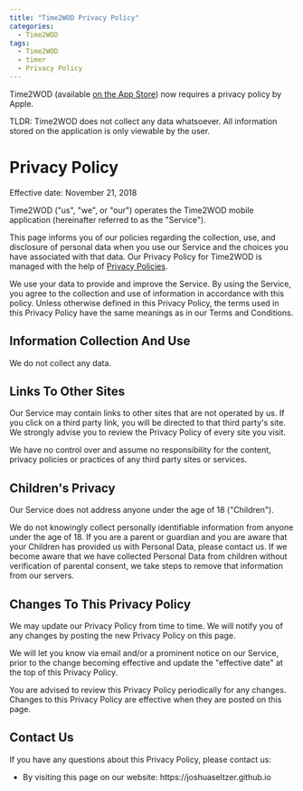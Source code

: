 ```yaml
---
title: "Time2WOD Privacy Policy"
categories:
  - Time2WOD
tags:
  - Time2WOD
  - timer
  - Privacy Policy
---
```


Time2WOD (available [on the App Store](https://joshuaseltzer.github.io/time2wod/)) now requires a privacy policy by Apple.

TLDR: Time2WOD does not collect any data whatsoever.  All information stored on the application is only viewable by the user.

<h1>Privacy Policy</h1>

<p>Effective date: November 21, 2018</p>

<p>Time2WOD ("us", "we", or "our") operates the Time2WOD mobile application (hereinafter referred to as the "Service").</p>

<p>This page informs you of our policies regarding the collection, use, and disclosure of personal data when you use our Service and the choices you have associated with that data. Our Privacy Policy for Time2WOD is managed with the help of <a href="https://privacypolicies.com/free-privacy-policy-generator/">Privacy Policies</a>.</p>

<p>We use your data to provide and improve the Service. By using the Service, you agree to the collection and use of information in accordance with this policy. Unless otherwise defined in this Privacy Policy, the terms used in this Privacy Policy have the same meanings as in our Terms and Conditions.</p>

<h2>Information Collection And Use</h2>

<p>We do not collect any data.</p>

<h2>Links To Other Sites</h2>
<p>Our Service may contain links to other sites that are not operated by us. If you click on a third party link, you will be directed to that third party's site. We strongly advise you to review the Privacy Policy of every site you visit.</p>
<p>We have no control over and assume no responsibility for the content, privacy policies or practices of any third party sites or services.</p>

<h2>Children's Privacy</h2>
<p>Our Service does not address anyone under the age of 18 ("Children").</p>
<p>We do not knowingly collect personally identifiable information from anyone under the age of 18. If you are a parent or guardian and you are aware that your Children has provided us with Personal Data, please contact us. If we become aware that we have collected Personal Data from children without verification of parental consent, we take steps to remove that information from our servers.</p>

<h2>Changes To This Privacy Policy</h2>
<p>We may update our Privacy Policy from time to time. We will notify you of any changes by posting the new Privacy Policy on this page.</p>
<p>We will let you know via email and/or a prominent notice on our Service, prior to the change becoming effective and update the "effective date" at the top of this Privacy Policy.</p>
<p>You are advised to review this Privacy Policy periodically for any changes. Changes to this Privacy Policy are effective when they are posted on this page.</p>

<h2>Contact Us</h2>
<p>If you have any questions about this Privacy Policy, please contact us:</p>
<ul>
    <li>By visiting this page on our website: https://joshuaseltzer.github.io</li>
</ul>